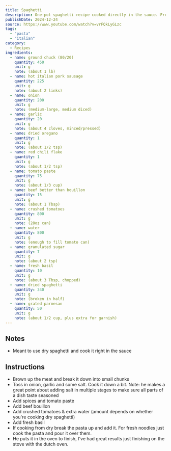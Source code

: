 ```yaml
---
title: Spaghetti
description: One-pot spaghetti recipe cooked directly in the sauce. From Brian Lagerstrom.
publishDate: 2024-12-24
source: https://www.youtube.com/watch?v=vrFQkLyGLzc
tags:
  - "pasta"
  - "italian"
category:
  - Recipes
ingredients:
  - name: ground chuck (80/20)
    quantity: 450
    unit: g
    note: (about 1 lb)
  - name: hot italian pork sausage
    quantity: 225
    unit: g
    note: (about 2 links)
  - name: onion
    quantity: 200
    unit: g
    note: (medium-large, medium diced)
  - name: garlic
    quantity: 20
    unit: g
    note: (about 4 cloves, minced/pressed)
  - name: dried oregano
    quantity: 1
    unit: g
    note: (about 1/2 tsp)
  - name: red chili flake
    quantity: 1
    unit: g
    note: (about 1/2 tsp)
  - name: tomato paste
    quantity: 75
    unit: g
    note: (about 1/3 cup)
  - name: beef better than bouillon
    quantity: 15
    unit: g
    note: (about 1 Tbsp)
  - name: crushed tomatoes
    quantity: 800
    unit: g
    note: (28oz can)
  - name: water
    quantity: 800
    unit: g
    note: (enough to fill tomato can)
  - name: granulated sugar
    quantity: 7
    unit: g
    note: (about 2 tsp)
  - name: fresh basil
    quantity: 10
    unit: g
    note: (about 3 Tbsp, chopped)
  - name: dried spaghetti
    quantity: 340
    unit: g
    note: (broken in half)
  - name: grated parmesan
    quantity: 50
    unit: g
    note: (about 1/2 cup, plus extra for garnish)
---
```


## Notes

- Meant to use dry spaghetti and cook it right in the sauce

## Instructions

- Brown up the meat and break it down into small chunks
- Toss in onion, garlic and some salt. Cook it down a bit. Note: he makes a great point about adding salt in multiple stages to make sure all parts of a dish taste seasoned
- Add spices and tomato paste
- Add beef bouillon
- Add crushed tomatoes & extra water (amount depends on whether you're cooking dry spaghetti)
- Add fresh basil
- If cooking from dry break the pasta up and add it. For fresh noodles just cook the pasta and pour it over them.
- He puts it in the oven to finish, I've had great results just finishing on the stove with the dutch oven.
